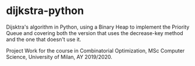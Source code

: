 # dijkstra-python
Dijsktra's algorithm in Python, using a Binary Heap to implement the Priority Queue and covering both the version that uses the decrease-key method and the one that doesn't use it.

Project Work for the course in Combinatorial Optimization, MSc Computer Science, University of Milan, AY 2019/2020.
